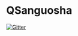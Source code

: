 # QSanguosha

[![Gitter](https://badges.gitter.im/Join%20Chat.svg)](https://gitter.im/Mogara/QSanguosha?utm_source=badge&utm_medium=badge&utm_campaign=pr-badge&utm_content=badge)